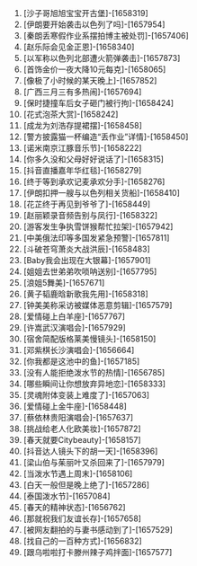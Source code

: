 
1. [沙子哥旭旭宝宝开古堡]-[1658319]
1. [伊朗要开始袭击以色列了吗]-[1657954]
1. [秦朗丢寒假作业系摆拍博主被处罚]-[1657406]
1. [赵乐际会见金正恩]-[1658340]
1. [以军称以色列北部遭火箭弹袭击]-[1657873]
1. [首饰金价一夜大降10元每克]-[1658065]
1. [像极了小时候的某天晚上]-[1657852]
1. [广西三月三有多热闹]-[1657694]
1. [保时捷撞车后女子砸门被行拘]-[1658424]
1. [花式泡茶大赏]-[1658242]
1. [成龙为刘浩存提裙摆]-[1658458]
1. [警方披露猫一杯编造“丢作业”详情]-[1658450]
1. [诺米南京江豚音乐节]-[1658222]
1. [你多久没和父母好好说话了]-[1658315]
1. [抖音直播嘉年华红毯]-[1658279]
1. [终于等到承欢记麦承欢分手]-[1658276]
1. [伊朗扣押一艘与以色列相关货船]-[1658410]
1. [花芷终于再见到爷爷了]-[1658449]
1. [赵丽颖录音频告别与凤行]-[1658322]
1. [游客发生争执雪饼猴帮忙拉架]-[1657942]
1. [中美俄法印等多国发紧急预警]-[1657811]
1. [斗破苍穹萧炎大战洪辰]-[1658483]
1. [Baby我会出现在大银幕]-[1657901]
1. [姐姐去世弟弟吹唢呐送别]-[1657795]
1. [浪姐5舞美]-[1657671]
1. [黄子韬鹿晗新歌我先用]-[1658318]
1. [钟美美称采访被媒体恶意剪辑]-[1657579]
1. [爱情碰上白羊座]-[1657767]
1. [许嵩武汉演唱会]-[1657929]
1. [宿舍简配版格莱美慢镜头]-[1658150]
1. [邓紫棋长沙演唱会]-[1656664]
1. [你我都是这池中的鱼]-[1657185]
1. [没有人能拒绝泼水节的热情]-[1656785]
1. [哪些瞬间让你想放弃异地恋]-[1658333]
1. [灵魂附体变装上难度了]-[1657063]
1. [爱情碰上金牛座]-[1658448]
1. [蔡依林贵阳演唱会]-[1657637]
1. [挑战给老人化欧美妆]-[1657872]
1. [春天就要Citybeauty]-[1658157]
1. [抖音达人镜头下的胡一天]-[1658396]
1. [梁山伯与茱丽叶又杀回来了]-[1657979]
1. [当泼水节遇上周末]-[1658106]
1. [白天一般但是晚上绝了]-[1657286]
1. [泰国泼水节]-[1657084]
1. [春天的精神状态]-[1656762]
1. [那就祝我们友谊长存]-[1657658]
1. [被网友翻拍的与妻书感动到了]-[1657529]
1. [找自己的一百种方式]-[1656832]
1. [跟乌啦啦打卡滕州辣子鸡拌面]-[1657577]